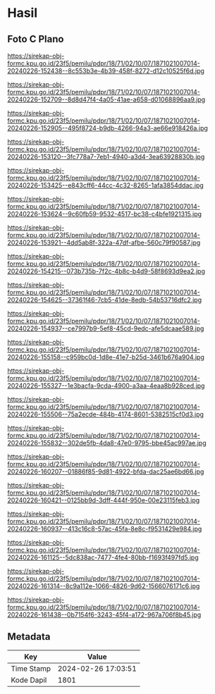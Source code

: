 # Hasil

## Foto C Plano

https://sirekap-obj-formc.kpu.go.id/23f5/pemilu/pdpr/18/71/02/10/07/1871021007014-20240226-152438--8c553b3e-4b39-458f-8272-d12c10525f6d.jpg

https://sirekap-obj-formc.kpu.go.id/23f5/pemilu/pdpr/18/71/02/10/07/1871021007014-20240226-152709--8d8d47f4-4a05-41ae-a658-d01068896aa9.jpg

https://sirekap-obj-formc.kpu.go.id/23f5/pemilu/pdpr/18/71/02/10/07/1871021007014-20240226-152905--495f8724-b9db-4266-94a3-ae66e918426a.jpg

https://sirekap-obj-formc.kpu.go.id/23f5/pemilu/pdpr/18/71/02/10/07/1871021007014-20240226-153120--3fc778a7-7eb1-4940-a3d4-3ea63928830b.jpg

https://sirekap-obj-formc.kpu.go.id/23f5/pemilu/pdpr/18/71/02/10/07/1871021007014-20240226-153425--e843cff6-44cc-4c32-8265-1afa3854ddac.jpg

https://sirekap-obj-formc.kpu.go.id/23f5/pemilu/pdpr/18/71/02/10/07/1871021007014-20240226-153624--9c60fb59-9532-4517-bc38-c4bfe1921315.jpg

https://sirekap-obj-formc.kpu.go.id/23f5/pemilu/pdpr/18/71/02/10/07/1871021007014-20240226-153921--4dd5ab8f-322a-47df-afbe-560c79f90587.jpg

https://sirekap-obj-formc.kpu.go.id/23f5/pemilu/pdpr/18/71/02/10/07/1871021007014-20240226-154215--073b735b-7f2c-4b8c-b4d9-58f8693d9ea2.jpg

https://sirekap-obj-formc.kpu.go.id/23f5/pemilu/pdpr/18/71/02/10/07/1871021007014-20240226-154625--37361f46-7cb5-41de-8edb-54b53716dfc2.jpg

https://sirekap-obj-formc.kpu.go.id/23f5/pemilu/pdpr/18/71/02/10/07/1871021007014-20240226-154937--ce7997b9-5ef8-45cd-9edc-afe5dcaae589.jpg

https://sirekap-obj-formc.kpu.go.id/23f5/pemilu/pdpr/18/71/02/10/07/1871021007014-20240226-155158--c959bc0d-1d8e-41e7-b25d-3461b676a904.jpg

https://sirekap-obj-formc.kpu.go.id/23f5/pemilu/pdpr/18/71/02/10/07/1871021007014-20240226-155327--1e3bacfa-9cda-4900-a3aa-4eaa8b928ced.jpg

https://sirekap-obj-formc.kpu.go.id/23f5/pemilu/pdpr/18/71/02/10/07/1871021007014-20240226-155506--75a2ecde-484b-4174-8601-5382515cf0d3.jpg

https://sirekap-obj-formc.kpu.go.id/23f5/pemilu/pdpr/18/71/02/10/07/1871021007014-20240226-155832--302de5fb-4da8-47e0-9795-bbe45ac997ae.jpg

https://sirekap-obj-formc.kpu.go.id/23f5/pemilu/pdpr/18/71/02/10/07/1871021007014-20240226-160207--01886f85-9d81-4922-bfda-dac25ae6bd66.jpg

https://sirekap-obj-formc.kpu.go.id/23f5/pemilu/pdpr/18/71/02/10/07/1871021007014-20240226-160421--0125bb9d-3dff-444f-950e-00e23115feb3.jpg

https://sirekap-obj-formc.kpu.go.id/23f5/pemilu/pdpr/18/71/02/10/07/1871021007014-20240226-160937--413c16c8-57ac-45fa-8e8c-f9531429e984.jpg

https://sirekap-obj-formc.kpu.go.id/23f5/pemilu/pdpr/18/71/02/10/07/1871021007014-20240226-161125--5dc838ac-7477-4fe4-80bb-f1693f497fd5.jpg

https://sirekap-obj-formc.kpu.go.id/23f5/pemilu/pdpr/18/71/02/10/07/1871021007014-20240226-161314--8c9a112e-1066-4826-9d62-1566076171c6.jpg

https://sirekap-obj-formc.kpu.go.id/23f5/pemilu/pdpr/18/71/02/10/07/1871021007014-20240226-161438--0b7154f6-3243-45f4-a172-967a706f8b45.jpg


## Metadata

| Key        | Value               |
| ---------- | ------------------- |
| Time Stamp | 2024-02-26 17:03:51 |
| Kode Dapil | 1801                |



